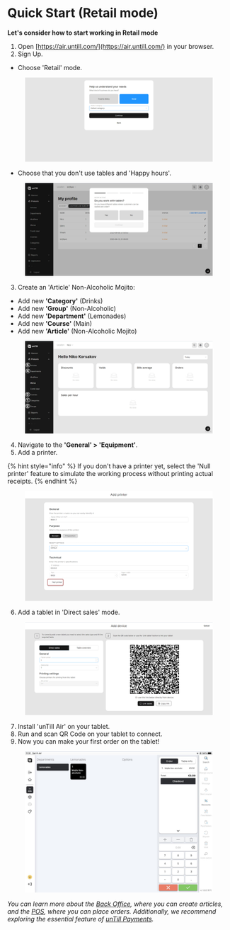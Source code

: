 # Quick Start (Retail mode)

**Let's consider how to start working in Retail mode**

1. Open [https://air.untill.com/](https://air.untill.com/) in your browser.
2. Sign Up.

* Choose 'Retail' mode.

<figure><img src="../.gitbook/assets/retailer-mode.jpg" alt=""><figcaption></figcaption></figure>

* Choose that you don't use tables and 'Happy hours'.

<figure><img src="../.gitbook/assets/retailer-mode-with-nables.jpg" alt=""><figcaption></figcaption></figure>

3. Create an 'Article' Non-Alcoholic Mojito: &#x20;

* Add new **'Category'** (Drinks)
* Add new **'Group'** (Non-Alcoholic)
* Add new **'Department'** (Lemonades)
* Add new **'Course'** (Main)
* Add new **'Article'** (Non-Alcoholic Mojito)

<figure><img src="../.gitbook/assets/sequence.jpg" alt=""><figcaption></figcaption></figure>

4. Navigate to the **'General' > 'Equipment'**.
5. Add a printer.

{% hint style="info" %}
If you don't have a printer yet, select the 'Null printer' feature to simulate the working process without printing actual receipts.
{% endhint %}

<figure><img src="../.gitbook/assets/quick-start2.png" alt=""><figcaption></figcaption></figure>

6. Add a tablet in 'Direct sales' mode.

<figure><img src="../.gitbook/assets/direct sales.jpg" alt=""><figcaption></figcaption></figure>

7. Install 'unTill Air' on your tablet.
8. Run and scan QR Code on your tablet to connect.
9. Now you can make your first order on the tablet!&#x20;

<figure><img src="../.gitbook/assets/order-on-tablet (1).jpg" alt=""><figcaption></figcaption></figure>

_You can learn more about the_ [_Back Office_](../back-office-intro.md)_, where you can create articles, and the_ [_POS_](../pos-intro.md)_, where you can place orders. Additionally, we recommend exploring the essential feature of_ [_unTill Payments_](../untill-payments.md)_._
